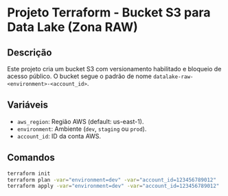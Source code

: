 # Projeto Terraform - Bucket S3 para Data Lake (Zona RAW)

## Descrição
Este projeto cria um bucket S3 com versionamento habilitado e bloqueio de acesso público. O bucket segue o padrão de nome `datalake-raw-<environment>-<account_id>`.

## Variáveis
- `aws_region`: Região AWS (default: us-east-1).
- `environment`: Ambiente (`dev`, `staging` ou `prod`).
- `account_id`: ID da conta AWS.

## Comandos
```bash
terraform init
terraform plan -var="environment=dev" -var="account_id=123456789012"
terraform apply -var="environment=dev" -var="account_id=123456789012"


